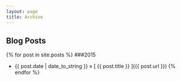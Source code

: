 ```yaml
---
layout: page
title: Archive
---
```


## Blog Posts

{% for post in site.posts %}
  ###2015
  * {{ post.date | date_to_string }} &raquo; [ {{ post.title }} ]({{ post.url }})
{% endfor %}